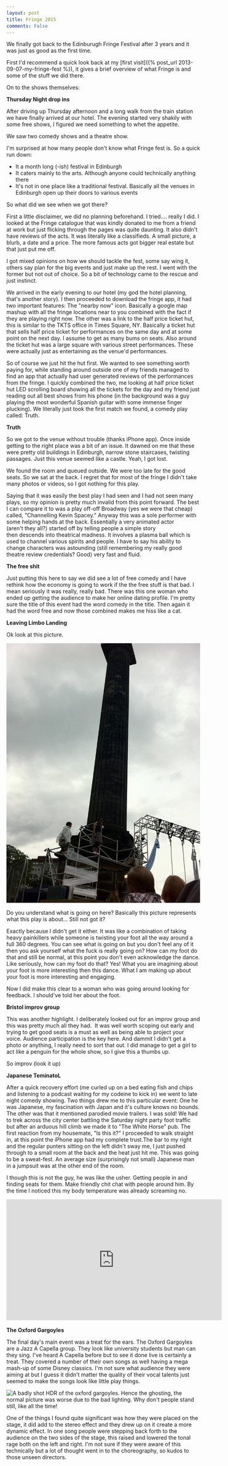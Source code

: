 ```yaml
---
layout: post
title: Fringe 2015
comments: False
---
```


We finally got back to the Edinburugh Fringe Festival after 3 years and it was just as good as the first time.

First I'd recommend a quick look back at my [first visit]({% post_url 2013-09-07-my-fringe-fest %}), it gives a brief overview of what Fringe is and some of the stuff we did there.

On to the shows themselves:

__Thursday Night drop ins__

After driving up Thursday afternoon and a long walk from the train station we have finally arrived at our hotel. The evening started very shakily with some free shows, I figured we need something to whet the appetite.

We saw two comedy shows and a theatre show.



I'm surprised at how many people don't know what Fringe fest is. So a quick run down:
* It a month long (-ish) festival in Edinburgh
* It caters mainly to the arts. Although anyone could technically anything there
* It's not in one place like a traditional festival. Basically all the venues in Edinburgh open up their doors to various events

So what did we see when we got there?

First a little disclaimer, we did no planning beforehand. I tried.... really I did. I looked at the Fringe catalogue that was kindly donated to me from a friend at work but just flicking through the pages was quite daunting. It also didn't have reviews of the acts. It was literally like a classifieds. A small picture, a blurb, a date and a price. The more famous acts got bigger real estate but that just put me off.

I got mixed opinions on how we should tackle the fest, some say wing it, others say plan for the big events and just make up the rest. I went with the former but not out of choice. So a bit of technology came to the rescue and just instinct.

We arrived in the early evening to our hotel (my god the hotel planning, that's another story). I then proceeded to download the fringe app, it had two important features: The "nearby now" icon. Basically a google map mashup with all the fringe locations near to you combined with the fact if they are playing right now. The other was a link to the half price ticket hut, this is similar to the TKTS office in Times Square, NY. Basically a ticket hut that sells half price ticket for performances on the same day and at some point on the next day. I assume to get as many bums on seats. Also around the ticket hut was a large square with various street performances. These were actually just as entertaining as the venue'd performances.

So of course we just hit the hut first. We wanted to see something worth paying for, while standing around outside one of my friends managed to find an app that actually had user generated reviews of the performances from the fringe. I quickly combined the two, me looking at half price ticket hut LED scrolling board showing all the tickets for the day and my friend just reading out all best shows from his phone (in the background was a guy playing the most wonderful Spanish guitar with some immense finger plucking). We literally just took the first match we found, a comedy play called: Truth.

__Truth__

So we got to the venue without trouble (thanks iPhone app). Once inside getting to the right place was a bit of an issue. It dawned on me that these were pretty old buildings in Edinburgh, narrow stone staircases, twisting passages. Just this venue seemed like a castle. Yeah, I got lost.

We found the room and queued outside. We were too late for the good seats. So we sat at the back. I regret that for most of the fringe I didn't take many photos or videos, so I got nothing for this play.

Saying that it was easily the best play I had seen and I had not seen many plays, so my opinion is pretty much invalid from this point forward. The best I can compare it to was a play off-off Broadway (yes we were that cheap) called, "Channelling Kevin Spacey." Anyway this was a sole performer with some helping hands at the back. Essentially a very animated actor (aren't they all?) started off by telling people a simple story then descends into theatrical madness. It involves a plasma ball which is used to channel various spirits and people. I have to say his ability to change characters was astounding (still remembering my really good theatre review credentials? Good) very fast and fluid.

__The free shit__

Just putting this here to say we did see a lot of free comedy and I have rethink how the economy is going to work if the the free stuff is that bad. I mean seriously it was really, really bad. There was this one woman who ended up getting the audience to make her online dating profile. I'm pretty sure the title of this event had the word comedy in the title. Then again it had the word free and now those combined makes me hiss like a cat.

__Leaving Limbo Landing__

Ok look at this picture.

![Yes! The tower had more meaning then this play.](/assets/tower.jpg)

Do you understand what is going on here? Basically this picture represents what this play is about... Still not got it?

Exactly because I didn't get it either. It was like a combination of taking heavy painkillers while someone is twisting your foot all the way around a full 360 degrees. You can see what is going on but you don't feel any of it then you ask yourself what the fuck is really going on? How can my foot do that and still be normal, at this point you don't even acknowledge the dance. Like seriously, how can my foot do that? Yes! What you are imagining about your foot is more interesting then this dance. What I am making up about your foot is more interesting and engaging.

Now I did make this clear to a woman who was going around looking for feedback. I should've told her about the foot.

__Bristol improv group__

This was another highlight. I deliberately looked out for an improv group and this was pretty much all they had.  It was well worth scoping out early and trying to get good seats is a must as well as being able to project your voice. Audience participation is the key here. And dammit I didn't get a photo or anything, I really need to sort that out. I did manage to get a girl to act like a penguin for the whole show, so I give this a thumbs up.

So improv (look it up)

__Japanese TeminatoL__

After a quick recovery effort (me curled up on a bed eating fish and chips and listening to a podcast waiting for my codeine to kick in) we went to late night comedy showing. Two things drew me to this particular event: One he was Japanese, my fascination with Japan and it's culture knows no bounds. The other was that it mentioned parodied movie trailers. I was sold! We had to trek across the city center battling the Saturday night party foot traffic but after an arduous hill climb we made it to "The White Horse" pub. The first reaction from my housemate, "Is this it?" I proceeded to walk straight in, at this point the iPhone app had my complete trust.The bar to my right and the regular punters sitting on the left didn't sway me, I just pushed through to a small room at the back and the heat just hit me. This was going to be a sweat-fest. An average size (surprisingly not small) Japanese man in a jumpsuit was at the other end of the room.

I though this is not the guy, he was like the usher. Getting people in and finding seats for them. Make friendly chit chat with people around him. By the time I noticed this my body temperature was already screaming no.

<iframe width="560" height="315" src="https://www.youtube.com/embed/SfFy7hZyzw8?rel=0" frameborder="0" allowfullscreen></iframe>

__The Oxford Gargoyles__

The final day's main event was a treat for the ears. The Oxford Gargoyles are a Jazz A Capella group. They look like university students but man can they sing. I've heard A Capella before but to see it done live is certainly a treat. They covered a number of their own songs as well having a mega mash-up of some Disney classics. I'm not sure what audience they were aiming at but I guess it didn't matter the quality of their vocal talents just seemed to make the songs look like little play things.

![A badly shot HDR of the oxford gargoyles. Hence the ghosting, the normal picture was worse due to the bad lighting. Why don't people stand still, like all the time!](/assets/oxford_gargoyles.jpg)

One of the things I found quite significant was how they were placed on the stage, it did add to the stereo effect and they drew up on it create a more dynamic effect. In one song people were stepping back forth to the audience on the two sides of the stage, this raised and lowered the tonal rage both on the left and right. I'm not sure if they were aware of this technically but a lot of thought went in to the choreography, so kudos to those unseen directors.
